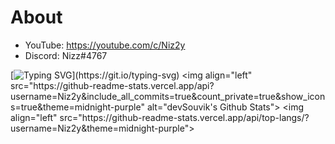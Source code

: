 # About
- YouTube: https://youtube.com/c/Niz2y
- Discord: Nizz#4767

[![Typing SVG](https://readme-typing-svg.herokuapp.com?size=15&color=653FF7&lines=Nizzy%235027;Credit+me+if+you+do+skid+from+my+profile.)](https://git.io/typing-svg)
<img align="left" src="https://github-readme-stats.vercel.app/api?username=Niz2y&include_all_commits=true&count_private=true&show_icons=true&theme=midnight-purple" alt="devSouvik's Github Stats"> 
<img align="left" src="https://github-readme-stats.vercel.app/api/top-langs/?username=Niz2y&theme=midnight-purple">
